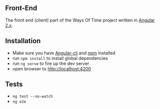 ## Front-End
The front end (client) part of the Ways Of Time project written in [Angular 2.x](https://angular.io/).

## Installation

* Make sure you have [Angular-cli](https://github.com/angular/angular-cli) and [npm](https://nodejs.org/en/) installed
* run `npm install` to install global dependencies
* run `ng serve` to fire up the dev server
* open browser to [http://localhost:4200](http://localhost:4200)

## Tests
* `ng test --no-watch`
* `ng e2e`
